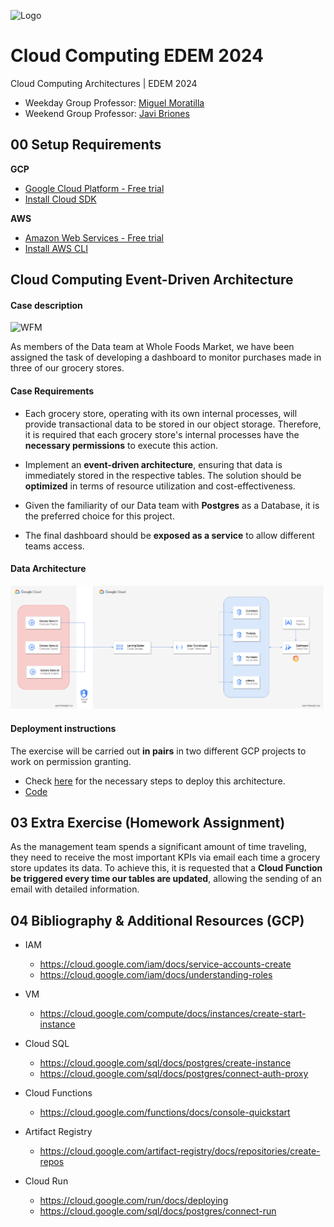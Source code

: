 ![Logo](https://n3m5z7t4.rocketcdn.me/wp-content/plugins/edem-shortcodes/public/img/logo-Edem.png)

# Cloud Computing EDEM 2024 
Cloud Computing Architectures | EDEM 2024

- Weekday Group Professor: [Miguel Moratilla](https://github.com/mimove)
- Weekend Group Professor: [Javi Briones](https://github.com/jabrio)

## **00** Setup Requirements

**GCP**
- [Google Cloud Platform - Free trial](https://console.cloud.google.com/freetrial)
- [Install Cloud SDK](https://cloud.google.com/sdk/docs/install)

**AWS**
- [Amazon Web Services - Free trial](https://aws.amazon.com/free)
- [Install AWS CLI](https://aws.amazon.com/cli)
  
## Cloud Computing Event-Driven Architecture

#### Case description

<img src="https://upload.wikimedia.org/wikipedia/commons/a/a2/Whole_Foods_Market_201x_logo.svg" alt="WFM" width="120" height="120"/>

As members of the Data team at Whole Foods Market, we have been assigned the task of developing a dashboard to monitor purchases made in three of our grocery stores.

#### Case Requirements

- Each grocery store, operating with its own internal processes, will provide transactional data to be stored in our object storage. Therefore, it is required that each grocery store's internal processes have the **necessary permissions** to execute this action.

- Implement an **event-driven architecture**, ensuring that data is immediately stored in the respective tables. The solution should be **optimized** in terms of resource utilization and cost-effectiveness.

- Given the familiarity of our Data team with **Postgres** as a Database, it is the preferred choice for this project.

- The final dashboard should be **exposed as a service** to allow different teams access.

#### Data Architecture
<img src=".images/demo_architecture.png" width="1000"/>

#### Deployment instructions
The exercise will be carried out **in pairs** in two different GCP projects to work on permission granting.

- Check [here](https://github.com/jabrio/Cloud_Computing_EDEM_2024/blob/main/README.md) for the necessary steps to deploy this architecture.
- [Code](https://github.com/jabrio/Cloud_Computing_EDEM_2024/tree/main/01_Code/02_Event_Driven_Architecture)

## **03** Extra Exercise (Homework Assignment)

As the management team spends a significant amount of time traveling, they need to receive the most important KPIs via email each time a grocery store updates its data. To achieve this, it is requested that a **Cloud Function be triggered every time our tables are updated**, allowing the sending of an email with detailed information.

## **04** Bibliography & Additional Resources (GCP)

- IAM
    - https://cloud.google.com/iam/docs/service-accounts-create
    - https://cloud.google.com/iam/docs/understanding-roles

- VM
    - https://cloud.google.com/compute/docs/instances/create-start-instance 

- Cloud SQL
    - https://cloud.google.com/sql/docs/postgres/create-instance
    - https://cloud.google.com/sql/docs/postgres/connect-auth-proxy

- Cloud Functions
    - https://cloud.google.com/functions/docs/console-quickstart

- Artifact Registry
    - https://cloud.google.com/artifact-registry/docs/repositories/create-repos

- Cloud Run
    - https://cloud.google.com/run/docs/deploying
    - https://cloud.google.com/sql/docs/postgres/connect-run
